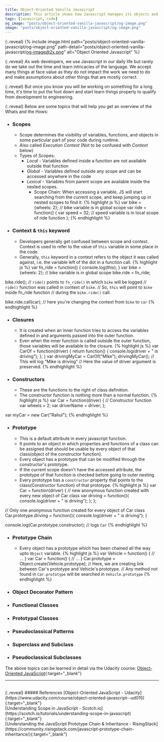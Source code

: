 ```yaml
---
title: Object-Oriented Vanilla Javascript
description: This article shows how Javascript manages its objects and properties, and how to utilize them to design code in meaningful patterns
tags: [javascript, code]
og_image: "posts/object-oriented-vanilla-javascript/og-image.png"
image: "posts/object-oriented-vanilla-javascript/og-image.png"
---
```


{:.reveal}
{% include image.html path="posts/object-oriented-vanilla-javascript/og-image.png" path-detail="posts/object-oriented-vanilla-javascript/og-image@2x.png" alt="Object Oriented Javascript" %}

{:.reveal}
As web developers, we use Javascript in our daily life but rarely do we take out the time and learn intricacies of the language. We accept many things at face value as they do not impact the work we need to do and make assumptions about other things that are mostly correct.

{:.reveal}
But once you know you will be working on something for a long time, it's time to put the foot down and start learn things properly to qualify from development to engineering.

{:.reveal}
Below are some topics that will help you get an overview of the Whats and the Hows:

* ### Scopes
    - Scope determines the visibility of variables, functions, and objects in some particular part of your code during runtime.
    - Also called _Execution Context_ (Not to be confused with _Context_ below)
    - Types of Scopes:
        + _Local_ - Variables defined inside a function are not available outside that function
        + _Global_ - Variables defined outside any scope and can be accessed anywhere in the code
        + _Lexical_ - Variables from parent scope are available inside the nested scopes.
            * Scope Chain: When accessing a variable, JS will start searching from the current scope, and keep jumping up in nested scopes to find it. 
{% highlight js %}
var bike = {wheels: 2}; // bike variable is in global scope
var ride = function() {
    var speed = 32; // speed variable is in local scope of ride function
};
{% endhighlight %}

* ### Context & `this` keyword
    - Developers generally get confused between scope and context. Context is used to refer to the value of `this` variable in some place in the code.
    - Generally, `this` keyword in a context refers to the object it was called against, i.e. the variable left of the dot in a function call. 
{% highlight js %}
var fn_ride = function() {
    console.log(this);
}
var bike = {wheels: 2}; // bike variable is in global scope
bike.ride = fn_ride;

bike.ride(); // `ride()` points to `fn_ride()` in which `bike` will be logged
// `ride()` function was called in context of `bike`.
// So, `this` will point to `bike` inside fn_ride function
// during the `bike.ride()` call.

bike.ride.call(car); // here you're changing the context from `bike` to `car`
{% endhighlight %}

* ### Closures
    - It is created when an inner function tries to access the variables defined in and arguments passed into the outer function.
    - Even when the inner function is called outside the outer function, those variables will be available to the closure.
{% highlight js %}
var CarOf = function(driver) {
    return function() {
        console.log(driver + " is driving");
    };
}
var drivingMyCar = CarOf("Mike");
drivingMyCar(); // This will log "Mike is driving"
// Here the value of driver argument is preserved.
{% endhighlight %}

* ### Constructors
    - These are the functions to the right of class definition.
    - The constructor function is nothing more than a normal function.
{% highlight js %}
var Car = function(driver) { // Constructor function
    var wheels = 2;
    var driverName = driver;
};

var myCar = new Car("Rahul");
{% endhighlight %}

* ### Prototype
    - This is a default attribute in every javascript function.
    - It points to an object in which properties and functions of a class can be assigned that should be usable by every object of that class(object of the constructor function).
    - Every object has a prototype that can be modified through the constructor's prototype.
    - If the current scope doesn't have the accessed attribute, the prototype of that function is checked before going to outer nesting.
    - Every prototype has a `constructor` property that points to the class(Constructor function) of that prototype.
{% highlight js %}
var Car = function(driver) {
    // new anonymous function created with every new object of Car class
    var driving = function(){
        console.log(driver + " is driving");
    };
};

// Only one anonymous function created for every object of Car class
Car.prototype.driving = function(){
    console.log(driver + " is driving");
}

console.log(Car.prototype.constructor); // logs `Car`
{% endhighlight %}

* ### Prototype Chain
    - Every object has a prototype which has been chained all the way upto `Object` variable.
{% highlight js %}
var Vehicle = function() {
    // ...
}
var Car = function() {
    // ...
}
Car.prototype = Object.create(Vehicle.prototype);
// Here, we are creating link between Car's prototype and Vehicle's prototype.
// Any method not found in `Car.prototype` will be searched in `Vehicle.prototype`
{% endhighlight %}

* ### Object Decorator Pattern
* ### Functional Classes
* ### Prototypal Classes
* ### Pseudoclassical Patterns
* ### Superclass and Subclass
* ### Pseudoclassical Subclasses

The above topics can be learned in detail via the Udacity course: 
[Object-Oriented JavaScript](https://www.udacity.com/course/object-oriented-javascript--ud015){:target="_blank"}


---
<br>
{:.reveal}
##### References
[Object-Oriented JavaScript - Udacity](https://www.udacity.com/course/object-oriented-javascript--ud015){:target="_blank"}
<br>
[Understanding Scope in JavaScript - Scotch.io](https://scotch.io/tutorials/understanding-scope-in-javascript){:target="_blank"}
<br>
[Understanding the JavaScript Prototype Chain & Inheritance - RisingStack](https://community.risingstack.com/javascript-prototype-chain-inheritance/){:target="_blank"}